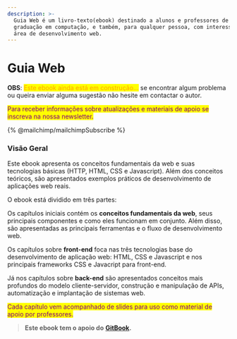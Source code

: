 ```yaml
---
description: >-
  Guia Web é um livro-texto(ebook) destinado a alunos e professores de cursos de
  graduação em computação, e também, para qualquer pessoa, com interesse pela
  área de desenvolvimento web.
---
```


# Guia Web

**OBS**: <mark style="color:orange;">Este ebook ainda está em construção...</mark> se encontrar algum problema ou queira enviar alguma sugestão não hesite em contactar o autor.

<mark style="color:purple;">Para receber informações sobre atualizações e materiais de apoio se inscreva na nossa newsletter.</mark>

{% @mailchimp/mailchimpSubscribe %}

### Visão Geral

Este ebook apresenta os conceitos fundamentais da web e suas tecnologias básicas (HTTP, HTML, CSS e Javascript). Além dos conceitos teóricos, são apresentados exemplos práticos de desenvolvimento de aplicações web reais.

O ebook está dividido em três partes:

Os capítulos iniciais contém os **conceitos fundamentais da web**, seus principais componentes e como eles funcionam em conjunto. Além disso, são apresentadas as principais ferramentas e o fluxo de desenvolvimento web.

Os capítulos sobre **front-end** foca nas três tecnologias base do desenvolvimento de aplicação web: HTML, CSS e Javascript e nos principais frameworks CSS e Javacript para front-end.

Já nos capítulos sobre **back-end** são apresentados conceitos mais profundos do modelo cliente-servidor, construção e manipulação de APIs, automatização e implantação de sistemas web.

<mark style="color:purple;">Cada capítulo vem acompanhado de slides para uso como material de apoio por professores.</mark>

> **Este ebook tem o apoio do** [**GitBook**](https://www.gitbook.com/)**.**
